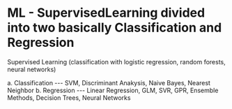 # ML - SupervisedLearning divided into two basically Classification and Regression
Supervised Learning (classification with logistic regression, random forests, neural networks)


a. Classification --- SVM, Discriminant Anakysis, Naive Bayes, Nearest Neighbor
b. Regression --- Linear Regression, GLM, SVR, GPR, Ensemble Methods, Decision Trees, Neural Networks
